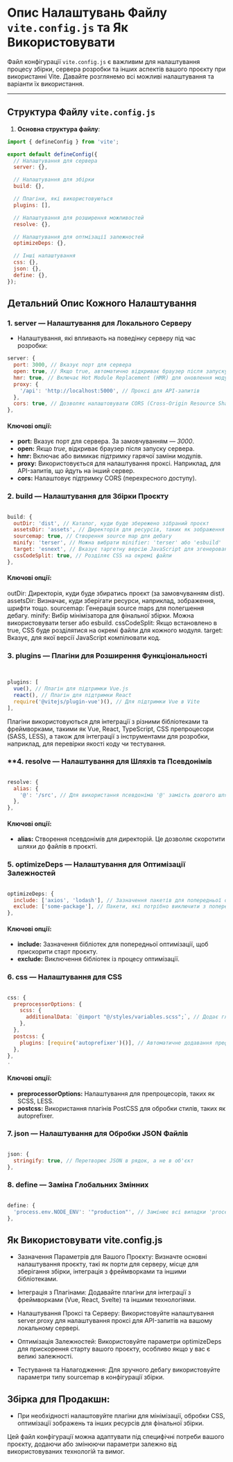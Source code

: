 # Опис Налаштувань Файлу `vite.config.js` та Як Використовувати

Файл конфігурації `vite.config.js` є важливим для налаштування процесу збірки, сервера розробки та інших аспектів вашого проєкту при використанні Vite. Давайте розглянемо всі можливі налаштування та варіанти їх використання.

---

## Структура Файлу `vite.config.js`

1. **Основна структура файлу**:

```javascript
import { defineConfig } from 'vite';

export default defineConfig({
  // Налаштування для сервера
  server: {},

  // Налаштування для збірки
  build: {},

  // Плагіни, які використовуються
  plugins: [],

  // Налаштування для розширення можливостей
  resolve: {},

  // Налаштування для оптмізації залежностей
  optimizeDeps: {},

  // Інші налаштування
  css: {},
  json: {},
  define: {},
});
```

## Детальний Опис Кожного Налаштування

### **1. server** — Налаштування для Локального Серверу
- Налаштування, які впливають на поведінку серверу під час розробки:

``` javascript
server: {
  port: 3000, // Вказує порт для сервера
  open: true, // Якщо true, автоматично відкриває браузер після запуску
  hmr: true, // Включає Hot Module Replacement (HMR) для оновлення модулів без перезавантаження сторінки
  proxy: {
    '/api': 'http://localhost:5000', // Проксі для API-запитів
  },
  cors: true, // Дозволяє налаштовувати CORS (Cross-Origin Resource Sharing)
},
```

#### Ключові опції:

- **port:** Вказує порт для сервера. За замовчуванням — *3000*.
- **open:** Якщо *true*, відкриває браузер після запуску сервера.
- **hmr:** Включає або вимикає підтримку гарячої заміни модулів.
- **proxy:** Використовується для налаштування проксі. Наприклад, для API-запитів, що йдуть на інший сервер.
- **cors:** Налаштовує підтримку CORS (перехресного доступу).

### **2. build** — Налаштування для Збірки Проєкту
```javascript

build: {
  outDir: 'dist', // Каталог, куди буде збережено зібраний проєкт
  assetsDir: 'assets', // Директорія для ресурсів, таких як зображення або шрифти
  sourcemap: true, // Створення source map для дебагу
  minify: 'terser', // Можна вибрати minifier: 'terser' або 'esbuild'
  target: 'esnext', // Вказує таргетну версію JavaScript для згенерованих файлів
  cssCodeSplit: true, // Розділяє CSS на окремі файли
},
```
#### Ключові опції:

outDir: Директорія, куди буде збиратись проєкт (за замовчуванням dist).
assetsDir: Визначає, куди зберігати ресурси, наприклад, зображення, шрифти тощо.
sourcemap: Генерація source maps для полегшення дебагу.
minify: Вибір мінімізатора для фінальної збірки. Можна використовувати terser або esbuild.
cssCodeSplit: Якщо встановлено в true, CSS буде розділятися на окремі файли для кожного модуля.
target: Вказує, для якої версії JavaScript компілювати код.
### **3. plugins** — Плагіни для Розширення Функціональності
```javascript


plugins: [
  vue(), // Плагін для підтримки Vue.js
  react(), // Плагін для підтримки React
  require('@vitejs/plugin-vue')(), // Для підтримки Vue в Vite
],
```
Плагіни використовуються для інтеграції з різними бібліотеками та фреймворками, такими як Vue, React, TypeScript, CSS препроцесори (SASS, LESS), а також для інтеграції з інструментами для розробки, наприклад, для перевірки якості коду чи тестування.

### **4. resolve — Налаштування для Шляхів та Псевдонімів
```javascript

resolve: {
  alias: {
    '@': '/src', // Для використання псевдоніма '@' замість довгого шляху
  },
},
```

#### Ключові опції:

- **alias:** Створення псевдонімів для директорій. Це дозволяє скоротити шляхи до файлів в проєкті.

### **5. optimizeDeps** — Налаштування для Оптимізації Залежностей

```javascript

optimizeDeps: {
  include: ['axios', 'lodash'], // Зазначення пакетів для попередньої оптимізації
  exclude: ['some-package'], // Пакети, які потрібно виключити з попередньої оптимізації
},

```

#### Ключові опції:

- **include:** Зазначення бібліотек для попередньої оптимізації, щоб прискорити старт проєкту.
- **exclude:** Виключення бібліотек із процесу оптимізації.

### **6. css** — Налаштування для CSS

```javascript

css: {
  preprocessorOptions: {
    scss: {
      additionalData: `@import "@/styles/variables.scss";`, // Додає глобальні стилі до всіх SCSS файлів
    },
  },
  postcss: {
    plugins: [require('autoprefixer')()], // Автоматичне додавання префіксів для кросбраузерної сумісності
  },
},
.
```

#### Ключові опції:

- **preprocessorOptions:** Налаштування для препроцесорів, таких як SCSS, LESS.
- **postcss:** Використання плагінів PostCSS для обробки стилів, таких як autoprefixer.

### **7. json** — Налаштування для Обробки JSON Файлів

```javascript

json: {
  stringify: true, // Перетворює JSON в рядок, а не в об'єкт
},
```

### **8. define** — Заміна Глобальних Змінних

```javascript

define: {
  'process.env.NODE_ENV': '"production"', // Замінює всі випадки 'process.env.NODE_ENV' на 'production'
},

```

## Як Використовувати vite.config.js

 - Зазначення Параметрів для Вашого Проєкту: Визначте основні налаштування проєкту, такі як порти для серверу, місце для зберігання збірки, інтеграція з фреймворками та іншими бібліотеками.

 - Інтеграція з Плагінами: Додавайте плагіни для інтеграції з фреймворками (Vue, React, Svelte) та іншими технологіями.

 - Налаштування Проксі та Серверу: Використовуйте налаштування server.proxy для налаштування проксі для API-запитів на вашому локальному сервері.

 - Оптимізація Залежностей: Використовуйте параметри optimizeDeps для прискорення старту вашого проєкту, особливо якщо у вас є великі залежності.

 - Тестування та Налагодження: Для зручного дебагу використовуйте параметри типу sourcemap в конфігурації збірки.

## Збірка для Продакшн: 

- При необхідності налаштовуйте плагіни для мінімізації, обробки CSS, оптимізації зображень та інших ресурсів для фінальної збірки.

Цей файл конфігурації можна адаптувати під специфічні потреби вашого проєкту, додаючи або змінюючи параметри залежно від використовуваних технологій та вимог.